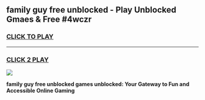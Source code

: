 
## family guy free unblocked - Play Unblocked Gmaes & Free #4wczr
<h3>
<a href="https://news.freeplayer.one?title=family_guy_free_unblocked&ref=24F">CLICK TO PLAY</a></h3>
<hr>

<h3>
<a href="https://news.freeplayer.one?title=family_guy_free_unblocked&ref=24F">CLICK 2 PLAY</a>
  
</h3>

<a href="https://news.freeplayer.one?title=family_guy_free_unblocked&ref=24F/"><img src="https://clearcache.store/games.png"></a>


**family guy free unblocked games unblocked: Your Gateway to Fun and Accessible Online Gaming**
